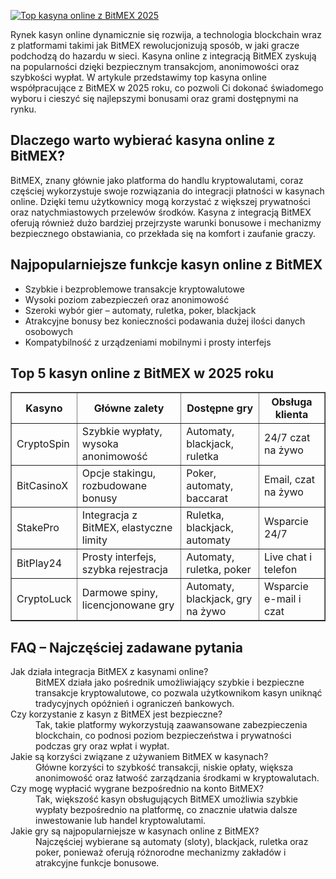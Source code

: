[![Top kasyna online z BitMEX 2025](https://123-caf.pages.dev/gitsignup.png)](https://vrmoo.ru/Bt82HjjY)

<div>     <p>Rynek kasyn online dynamicznie się rozwija, a technologia blockchain wraz z platformami takimi jak BitMEX rewolucjonizują sposób, w jaki gracze podchodzą do hazardu w sieci. Kasyna online z integracją BitMEX zyskują na popularności dzięki bezpiecznym transakcjom, anonimowości oraz szybkości wypłat. W artykule przedstawimy top kasyna online współpracujące z BitMEX w 2025 roku, co pozwoli Ci dokonać świadomego wyboru i cieszyć się najlepszymi bonusami oraz grami dostępnymi na rynku.</p>    <h2>Dlaczego warto wybierać kasyna online z BitMEX?</h2>   <p>BitMEX, znany głównie jako platforma do handlu kryptowalutami, coraz częściej wykorzystuje swoje rozwiązania do integracji płatności w kasynach online. Dzięki temu użytkownicy mogą korzystać z większej prywatności oraz natychmiastowych przelewów środków. Kasyna z integracją BitMEX oferują również dużo bardziej przejrzyste warunki bonusowe i mechanizmy bezpiecznego obstawiania, co przekłada się na komfort i zaufanie graczy.</p>       <h2>Najpopularniejsze funkcje kasyn online z BitMEX</h2>     <ul>       <li>Szybkie i bezproblemowe transakcje kryptowalutowe</li>       <li>Wysoki poziom zabezpieczeń oraz anonimowość</li>       <li>Szeroki wybór gier – automaty, ruletka, poker, blackjack</li>       <li>Atrakcyjne bonusy bez konieczności podawania dużej ilości danych osobowych</li>       <li>Kompatybilność z urządzeniami mobilnymi i prosty interfejs</li>     </ul>    <h2>Top 5 kasyn online z BitMEX w 2025 roku</h2>     <table border="1" cellpadding="8" cellspacing="0">       <thead>         <tr>           <th>Kasyno</th>           <th>Główne zalety</th>           <th>Dostępne gry</th>           <th>Obsługa klienta</th>         </tr>       </thead>       <tbody>         <tr>           <td>CryptoSpin</td>           <td>Szybkie wypłaty, wysoka anonimowość</td>           <td>Automaty, blackjack, ruletka</td>           <td>24/7 czat na żywo</td>         </tr>         <tr>           <td>BitCasinoX</td>           <td>Opcje stakingu, rozbudowane bonusy</td>           <td>Poker, automaty, baccarat</td>           <td>Email, czat na żywo</td>         </tr>         <tr>           <td>StakePro</td>           <td>Integracja z BitMEX, elastyczne limity</td>           <td>Ruletka, blackjack, automaty</td>           <td>Wsparcie 24/7</td>         </tr>         <tr>           <td>BitPlay24</td>           <td>Prosty interfejs, szybka rejestracja</td>           <td>Automaty, ruletka, poker</td>           <td>Live chat i telefon</td>         </tr>         <tr>           <td>CryptoLuck</td>           <td>Darmowe spiny, licencjonowane gry</td>           <td>Automaty, blackjack, gry na żywo</td>           <td>Wsparcie e-mail i czat</td>         </tr>       </tbody>     </table>     <h2>FAQ – Najczęściej zadawane pytania</h2>     <dl>       <dt>Jak działa integracja BitMEX z kasynami online?</dt>       <dd>BitMEX działa jako pośrednik umożliwiający szybkie i bezpieczne transakcje kryptowalutowe, co pozwala użytkownikom kasyn uniknąć tradycyjnych opóźnień i ograniczeń bankowych.</dd>        <dt>Czy korzystanie z kasyn z BitMEX jest bezpieczne?</dt>       <dd>Tak, takie platformy wykorzystują zaawansowane zabezpieczenia blockchain, co podnosi poziom bezpieczeństwa i prywatności podczas gry oraz wpłat i wypłat.</dd>        <dt>Jakie są korzyści związane z używaniem BitMEX w kasynach?</dt>       <dd>Główne korzyści to szybkość transakcji, niskie opłaty, większa anonimowość oraz łatwość zarządzania środkami w kryptowalutach.</dd>        <dt>Czy mogę wypłacić wygrane bezpośrednio na konto BitMEX?</dt>       <dd>Tak, większość kasyn obsługujących BitMEX umożliwia szybkie wypłaty bezpośrednio na platformę, co znacznie ułatwia dalsze inwestowanie lub handel kryptowalutami.</dd>        <dt>Jakie gry są najpopularniejsze w kasynach online z BitMEX?</dt>       <dd>Najczęściej wybierane są automaty (sloty), blackjack, ruletka oraz poker, ponieważ oferują różnorodne mechanizmy zakładów i atrakcyjne funkcje bonusowe.</dd>     </dl>   </div>